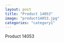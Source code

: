 ```yaml
---
layout: post
title: "Product 14053"
image: "product14053.jpg"
categories: "category1"
---
```

Product 14053
